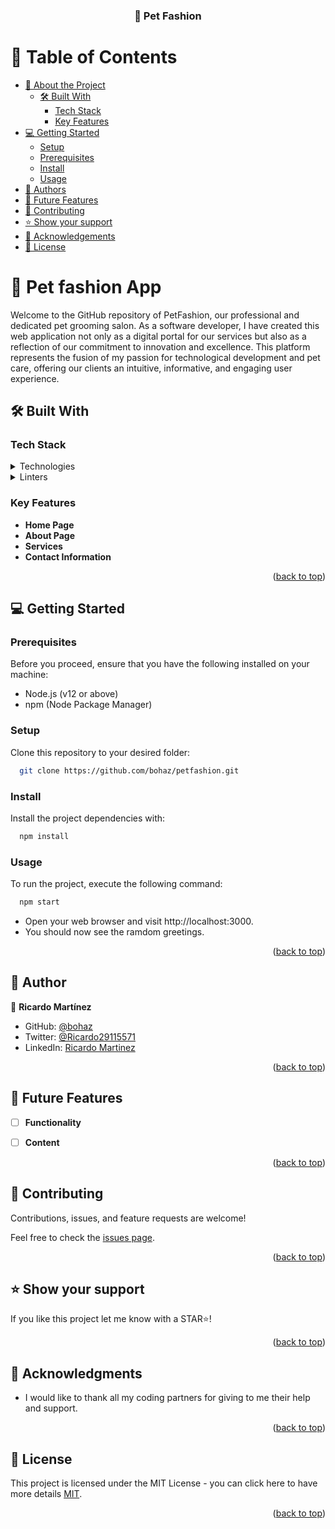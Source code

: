 <a name="readme-top"></a>


<div align="center">

  <h3><b>🐩 Pet Fashion</b></h3>

</div>

# 📗 Table of Contents

- [📖 About the Project](#about-project)
  - [🛠 Built With](#built-with)
    - [Tech Stack](#tech-stack)
    - [Key Features](#key-features)
- [💻 Getting Started](#getting-started)
  - [Setup](#setup)
  - [Prerequisites](#prerequisites)
  - [Install](#install)
  - [Usage](#usage)
- [👥 Authors](#authors)
- [🔭 Future Features](#future-features)
- [🤝 Contributing](#contributing)
- [⭐️ Show your support](#support)
- [🙏 Acknowledgements](#acknowledgements)
- [📝 License](#license)


# 🐩 Pet fashion App<a name="about-project"></a>

Welcome to the GitHub repository of PetFashion, our professional and dedicated pet grooming salon. As a software developer, I have created this web application not only as a digital portal for our services but also as a reflection of our commitment to innovation and excellence. This platform represents the fusion of my passion for technological development and pet care, offering our clients an intuitive, informative, and engaging user experience.

## 🛠 Built With <a name="built-with"></a>

### Tech Stack <a name="tech-stack"></a>

<details>
  <summary>Technologies</summary>
  <ul>
    <li><a href="https://reactjs.org/">React</a></li>
    <li><a href="https://mui.com/">Material-UI</a></li>
    <li><a href="https://www.framer.com/motion/">Framer Motion</a></li>
  </ul>
</details>
<details>
<summary>Linters</summary>
  <ul>
    <li>Stylelint</li>
    <li>Eslint</li>
  </ul>
</details>


### Key Features <a name="key-features"></a>

- **Home Page**
- **About Page**
- **Services**
- **Contact Information**


<p align="right">(<a href="#readme-top">back to top</a>)</p>


## 💻 Getting Started <a name="getting-started"></a>

### Prerequisites
Before you proceed, ensure that you have the following installed on your machine:
- Node.js (v12 or above)
- npm (Node Package Manager)

### Setup
Clone this repository to your desired folder:

```sh
  git clone https://github.com/bohaz/petfashion.git
```

### Install

Install the project dependencies with:

```sh
  npm install
```

### Usage

To run the project, execute the following command:

```sh
  npm start
```


- Open your web browser and visit http://localhost:3000.
- You should now see the ramdom greetings.

<p align="right">(<a href="#readme-top">back to top</a>)</p>


## 👥 Author <a name="authors"></a>


👤 **Ricardo Martínez**

- GitHub: [@bohaz](https://github.com/bohaz)
- Twitter: [@Ricardo29115571](https://twitter.com/Ricardo29115571)
- LinkedIn: [Ricardo Martinez](https://www.linkedin.com/in/ricardomart%C3%ADnez%E2%88%B4/)


<p align="right">(<a href="#readme-top">back to top</a>)</p>


## 🔭 Future Features <a name="future-features"></a>

- [ ] **Functionality**
- [ ] **Content**


<p align="right">(<a href="#readme-top">back to top</a>)</p>

## 🤝 Contributing <a name="contributing"></a>

Contributions, issues, and feature requests are welcome!

Feel free to check the [issues page](https://github.com/bohaz/petfashion/issues).

<p align="right">(<a href="#readme-top">back to top</a>)</p>


## ⭐️ Show your support <a name="support"></a>

If you like this project let me know with a STAR⭐!  

<p align="right">(<a href="#readme-top">back to top</a>)</p>

## 🙏 Acknowledgments <a name="acknowledgements"></a>

 - I would like to thank all my coding partners for giving to me their help and support.


<p align="right">(<a href="#readme-top">back to top</a>)</p>


## 📝 License <a name="license"></a>

This project is licensed under the MIT License - you can click here to have more details [MIT](https://github.com/bohaz/my-react-portfolio/blob/feat/sections/LICENSE).

<p align="right">(<a href="#readme-top">back to top</a>)</p>

